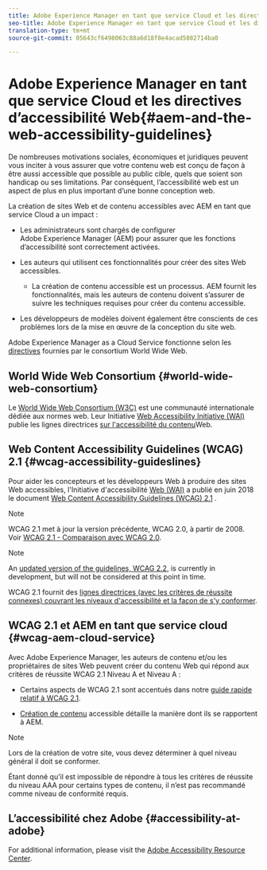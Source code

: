 ```yaml
---
title: Adobe Experience Manager en tant que service Cloud et les directives d’accessibilité Web
seo-title: Adobe Experience Manager en tant que service Cloud et les directives d’accessibilité Web
translation-type: tm+mt
source-git-commit: 05643cf6498063c88a6d18f8e4acad5882714ba0

---
```



# Adobe Experience Manager en tant que service Cloud et les directives d’accessibilité Web{#aem-and-the-web-accessibility-guidelines}

De nombreuses motivations sociales, économiques et juridiques peuvent vous inciter à vous assurer que votre contenu web est conçu de façon à être aussi accessible que possible au public cible, quels que soient son handicap ou ses limitations. Par conséquent, l’accessibilité web est un aspect de plus en plus important d’une bonne conception web.

La création de sites Web et de contenu accessibles avec AEM en tant que service Cloud a un impact :

* Les administrateurs sont chargés de configurer Adobe Experience Manager (AEM) pour assurer que les fonctions d’accessibilité sont correctement activées.

* Les auteurs qui utilisent ces fonctionnalités pour créer des sites Web accessibles.

   * La création de contenu accessible est un processus. AEM fournit les fonctionnalités, mais les auteurs de contenu doivent s’assurer de suivre les techniques requises pour créer du contenu accessible.

* Les développeurs de modèles doivent également être conscients de ces problèmes lors de la mise en œuvre de la conception du site web.

Adobe Experience Manager as a Cloud Service fonctionne selon les [directives](#wcag-accessibility-guideslines) fournies par le consortium [](#world-wide-web-consortium)World Wide Web.

## World Wide Web Consortium {#world-wide-web-consortium}

Le [World Wide Web Consortium (W3C)](https://www.w3.org/) est une communauté internationale dédiée aux normes web. Leur Initiative [Web Accessibility Initiative (WAI)](https://www.w3.org/WAI/) publie les lignes directrices [sur l&#39;accessibilité du contenu](#wcag-accessibility-guidelines)Web.

## Web Content Accessibility Guidelines (WCAG) 2.1 {#wcag-accessibility-guideslines}

Pour aider les concepteurs et les développeurs Web à produire des sites Web accessibles, l&#39;Initiative d&#39;accessibilité [Web (WAI)](https://www.w3.org/WAI/) a publié en juin 2018 le document [Web Content Accessibility Guidelines (WCAG) 2.1](https://www.w3.org/TR/WCAG/) .

>[!NOTE]
> 
> WCAG 2.1 met à jour la version précédente, WCAG 2.0, à partir de 2008. Voir [WCAG 2.1 - Comparaison avec WCAG 2.0](https://www.w3.org/TR/WCAG21/#comparison-with-wcag-2-0).

>[!NOTE]
> 
>An [updated version of the guidelines, WCAG 2.2,](https://www.w3.org/TR/WCAG22/) is currently in development, but will not be considered at this point in time.


WCAG 2.1 fournit des [lignes directrices (avec les critères de réussite connexes) couvrant les niveaux d&#39;accessibilité et la façon de s&#39;y conformer](https://www.w3.org/TR/WCAG/#conformance).

## WCAG 2.1 et AEM en tant que service cloud {#wcag-aem-cloud-service}

Avec Adobe Experience Manager, les auteurs de contenu et/ou les propriétaires de sites Web peuvent créer du contenu Web qui répond aux critères de réussite WCAG 2.1 Niveau A et Niveau A :

* Certains aspects de WCAG 2.1 sont accentués dans notre [guide rapide relatif à WCAG 2.1](/help/onboarding/accessibility/quick-guide-wcag.md).

* [Création de contenu](/help/sites-cloud/authoring/fundamentals/accessible-content.md) accessible détaille la manière dont ils se rapportent à AEM.

>[!NOTE]
> 
>Lors de la création de votre site, vous devez déterminer à quel niveau général il doit se conformer.
>
>Étant donné qu’il est impossible de répondre à tous les critères de réussite du niveau AAA pour certains types de contenu, il n’est pas recommandé comme niveau de conformité requis.

<!--
* [Configuring the Rich Text Editor for Producing Accessible Sites](/help/sites-administering/rte-accessible-content.md)
  Guidelines on how administrators can configure AEM for producing accessible content.
-->

<!--
* [Creating Accessible Adaptive Forms](/help/forms/using/creating-accessible-adaptive-forms.md)
  Adobe Experience Manager (AEM) includes a number of features and capabilities that enhance the usability of adaptive forms for users with different abilities. The solution also assists form authors in creating accessible adaptive forms.
-->

## L’accessibilité chez Adobe {#accessibility-at-adobe}

For additional information, please visit the [Adobe Accessibility Resource Center](https://www.adobe.com/accessibility/).


